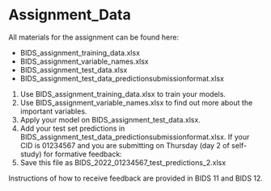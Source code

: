 # Assignment_Data
All materials for the assignment can be found here:
- BIDS_assignment_training_data.xlsx
- BIDS_assignment_variable_names.xlsx
- BIDS_assignment_test_data.xlsx
- BIDS_assignment_test_data_predictionsubmissionformat.xlsx

1. Use BIDS_assignment_training_data.xlsx to train your models.
2. Use BIDS_assignment_variable_names.xlsx to find out more about the important variables.
3. Apply your model on BIDS_assignment_test_data.xlsx.
4. Add your test set predictions in BIDS_assignment_test_data_predictionsubmissionformat.xlsx.
If your CID is 01234567 and you are submitting on Thursday (day 2 of self-study) for formative feedback:
5. Save this file as BIDS_2022_01234567_test_predictions_2.xlsx

Instructions of how to receive feedback are provided in BIDS 11 and BIDS 12.
